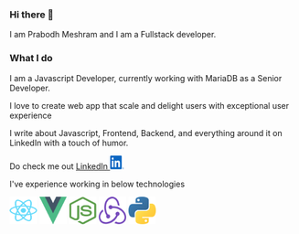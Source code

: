 ### Hi there 👋

I am Prabodh Meshram and I am a Fullstack developer.

### What I do

I am a Javascript Developer, currently working with MariaDB as a Senior Developer.

I love to create web app that scale and delight users with exceptional user experience

I write about Javascript, Frontend, Backend, and everything around it on LinkedIn with a touch of humor.

Do check me out [LinkedIn <img src="./svg/linkedin.svg" width="24" height="24">](https://www.linkedin.com/in/prabodhmeshram)

I've experience working in below technologies

<img src="./svg/reactjs.svg" width="48" height="48"> <img src="./svg/vuejs.svg" width="48" height="48"> <img src="./svg/nodejs.svg" width="48" height="48"> <img src="./svg/redux.svg" width="48" height="48"> <img src="./svg/python.svg" width="48" height="48">
